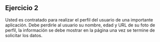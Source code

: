 ## Ejercicio 2

Usted es contratado para realizar el perfil del usuario de una importante aplicación. Debe perdirle al usuario su nombre, edad y URL de su foto de perfil, la información se debe mostrar en la página una vez se termine de solicitar los datos.